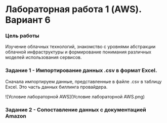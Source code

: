 # Лабораторная работа 1 (AWS). Вариант 6

### Цель работы

Изучение облачных технологий, знакомство с уровнями абстракции облачной инфраструктуры и формирование понимания различных моделей использования сервисов.

### Задание 1 - Импортирование данных .csv в формат Excel.

Сначала импортируем данные, представленные в файле .csv в таблицу Excel. Это часть данных биллинга провайдера.

![Условие лабораторной AWS](Условие лабораторной AWS.png)

### Задание 2 - Сопоставление данных с документацией Amazon
